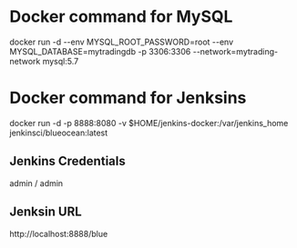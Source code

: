 # Docker command for MySQL
docker run -d --env MYSQL_ROOT_PASSWORD=root --env MYSQL_DATABASE=mytradingdb -p 3306:3306 --network=mytrading-network mysql:5.7

# Docker command for Jenksins
docker run -d -p 8888:8080 -v $HOME/jenkins-docker:/var/jenkins_home jenkinsci/blueocean:latest

## Jenkins Credentials
admin / admin

## Jenksin URL
http://localhost:8888/blue
